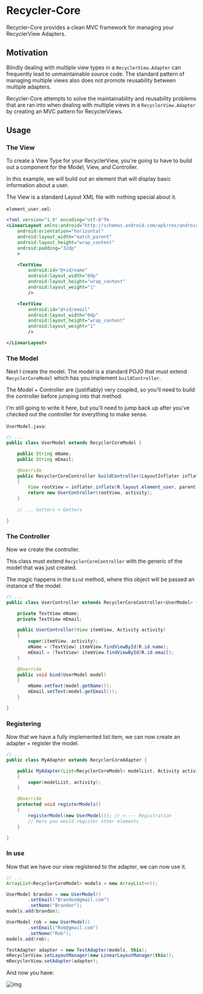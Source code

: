 # Recycler-Core

Recycler-Core provides a clean MVC framework for managing your RecyclerView Adapters.

## Motivation

Blindly dealing with multiple view types in a `RecyclerView.Adapter` can frequently lead to unmaintainable source code.  The standard pattern of managing multiple views also does not promote reusability between multiple adapters.

Recycler-Core attempts to solve the maintainability and reusability problems that are ran into when dealing with multiple views in a `RecyclerView.Adapter` by creating an MVC pattern for RecyclerViews.

## Usage

### The View

To create a View Type for your RecyclerView, you're going to have to build out a component for the Model, View, and Controller.

In this example, we will build out an element that will display basic information about a user.

The View is a standard Layout XML file with nothing special about it.

`element_user.xml`:

```xml
<?xml version="1.0" encoding="utf-8"?>
<LinearLayout xmlns:android="http://schemas.android.com/apk/res/android"
    android:orientation="horizontal"
    android:layout_width="match_parent"
    android:layout_height="wrap_content"
    android:padding="32dp"
    >

    <TextView
        android:id="@+id/name"
        android:layout_width="0dp"
        android:layout_height="wrap_content"
        android:layout_weight="1"
        />

    <TextView
        android:id="@+id/email"
        android:layout_width="0dp"
        android:layout_height="wrap_content"
        android:layout_weight="1"
        />

</LinearLayout>
```

### The Model

Next I create the model.  The model is a standard POJO that must extend `RecyclerCoreModel` which has you implement `buildController`.

The Model + Controller are (justifiably) very coupled, so you'll need to build the controller before jumping into that method.

I'm still going to write it here, but you'll need to jump back up after you've checked out the controller for everything to make sense.

`UserModel.java`:

```java
// ...
public class UserModel extends RecyclerCoreModel {

    public String mName;
    public String mEmail;

    @Override
    public RecyclerCoreController buildController(LayoutInflater inflater, ViewGroup parent, Activity activity)
    {
        View rootView = inflater.inflate(R.layout.element_user, parent, false);
        return new UserController(rootView, activity);
    }
    
    // ... Setters + Getters

}
```

### The Controller

Now we create the controller.

This class must extend `RecyclerCoreController` with the generic of the model that was just created.

The magic happens in the `bind` method, where this object will be passed an instance of the model.

```java
// ...
public class UserController extends RecyclerCoreController<UserModel> {

    private TextView mName;
    private TextView mEmail;

    public UserController(View itemView, Activity activity)
    {
        super(itemView, activity);
        mName = (TextView) itemView.findViewById(R.id.name);
        mEmail = (TextView) itemView.findViewById(R.id.email);
    }

    @Override
    public void bind(UserModel model)
    {
        mName.setText(model.getName());
        mEmail.setText(model.getEmail());
    }

}
```

### Registering

Now that we have a fully implemented list item, we can now create an adapter + register the model.

```java
// ...
public class MyAdapter extends RecyclerCoreAdapter {

    public MyAdapter(List<RecyclerCoreModel> modelList, Activity activity)
    {
        super(modelList, activity);
    }

    @Override
    protected void registerModels()
    {
        registerModel(new UserModel()); // <---- Registration
        // Here you would register other elements
    }

}
```

### In use

Now that we have our view registered to the adapter, we can now use it.

```java
// ...
ArrayList<RecyclerCoreModel> models = new ArrayList<>();

UserModel brandon = new UserModel()
        .setEmail("Brandon@gmail.com")
        .setName("Brandon");
models.add(brandon);

UserModel rob = new UserModel()
        .setEmail("Rob@gmail.com")
        .setName("Rob");
models.add(rob);

TestAdapter adapter = new TestAdapter(models, this);
mRecyclerView.setLayoutManager(new LinearLayoutManager(this));
mRecyclerView.setAdapter(adapter);
```

And now you have:

![img](http://i.imgur.com/NP7Wboq.png)
